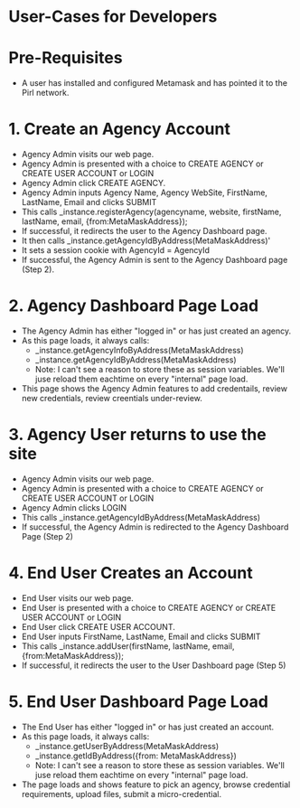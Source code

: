 # User-Cases for Developers


# Pre-Requisites
  * A user has installed and configured Metamask and has pointed it to the Pirl network.



# 1. Create an Agency Account
  * Agency Admin visits our web page.
  * Agency Admin is presented with a choice to CREATE AGENCY or CREATE USER ACCOUNT or LOGIN
  * Agency Admin click CREATE AGENCY.
  * Agency Admin inputs Agency Name, Agency WebSite, FirstName, LastName, Email and clicks SUBMIT
  * This calls _instance.registerAgency(agencyname, website, firstName, lastName, email, {from:MetaMaskAddress});
  * If successful, it redirects the user to the Agency Dashboard page.
  * It then calls _instance.getAgencyIdByAddress(MetaMaskAddress)'
  * It sets a session cookie with AgencyId = AgencyId
  * If successful, the Agency Admin is sent to the Agency Dashboard page (Step 2).

# 2. Agency Dashboard Page Load
  * The Agency Admin has either "logged in" or has just created an agency.
  * As this page loads, it always calls:
    * _instance.getAgencyInfoByAddress(MetaMaskAddress)
    * _instance.getAgencyIdByAddress(MetaMaskAddress)
    * Note:  I can't see a reason to store these as session variables.  We'll juse reload them eachtime on every "internal" page load.
  * This page shows the Agency Admin features to add credentails, review new credentials, review creentials under-review.

# 3. Agency User returns to use the site
  * Agency Admin visits our web page.
  * Agency Admin is presented with a choice to CREATE AGENCY or CREATE USER ACCOUNT or LOGIN
  * Agency Admin clicks LOGIN
  * This calls _instance.getAgencyIdByAddress(MetaMaskAddress)
  * If successful, the Agency Admin is redirected to the Agency Dashboard Page (Step 2)

# 4. End User Creates an Account
  * End User visits our web page.
  * End User is presented with a choice to CREATE AGENCY or CREATE USER ACCOUNT or LOGIN
  * End User click CREATE USER ACCOUNT.
  * End User inputs FirstName, LastName, Email and clicks SUBMIT
  * This calls _instance.addUser(firstName, lastName, email, {from:MetaMaskAddress});
  * If successful, it redirects the user to the User Dashboard page (Step 5)

# 5. End User Dashboard Page Load
  * The End User has either "logged in" or has just created an account.
  * As this page loads, it always calls:
    * _instance.getUserByAddress(MetaMaskAddress)
    * _instance.getIdByAddress({from: MetaMaskAddress})
    * Note:  I can't see a reason to store these as session variables.  We'll juse reload them eachtime on every "internal" page load.
  * The page loads and shows feature to pick an agency, browse credential requirements, upload files, submit a micro-credential.